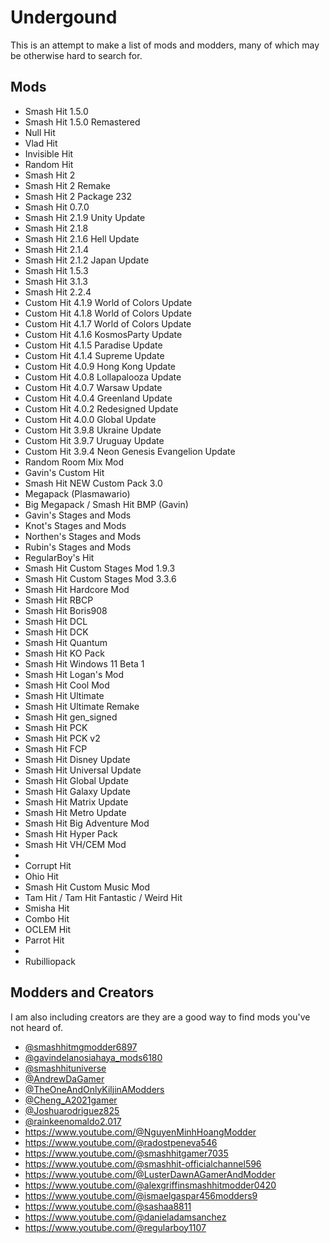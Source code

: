 # Undergound

This is an attempt to make a list of mods and modders, many of which may be otherwise hard to search for.

## Mods

* Smash Hit 1.5.0
* Smash Hit 1.5.0 Remastered
* Null Hit
* Vlad Hit
* Invisible Hit
* Random Hit
* Smash Hit 2
* Smash Hit 2 Remake
* Smash Hit 2 Package 232
* Smash Hit 0.7.0
* Smash Hit 2.1.9 Unity Update
* Smash Hit 2.1.8
* Smash Hit 2.1.6 Hell Update
* Smash Hit 2.1.4
* Smash Hit 2.1.2 Japan Update
* Smash Hit 1.5.3
* Smash Hit 3.1.3
* Smash Hit 2.2.4
* Custom Hit 4.1.9 World of Colors Update
* Custom Hit 4.1.8 World of Colors Update
* Custom Hit 4.1.7 World of Colors Update
* Custom Hit 4.1.6 KosmosParty Update
* Custom Hit 4.1.5 Paradise Update
* Custom Hit 4.1.4 Supreme Update
* Custom Hit 4.0.9 Hong Kong Update
* Custom Hit 4.0.8 Lollapalooza Update
* Custom Hit 4.0.7 Warsaw Update
* Custom Hit 4.0.4 Greenland Update
* Custom Hit 4.0.2 Redesigned Update
* Custom Hit 4.0.0 Global Update
* Custom Hit 3.9.8 Ukraine Update
* Custom Hit 3.9.7 Uruguay Update
* Custom Hit 3.9.4 Neon Genesis Evangelion Update
* Random Room Mix Mod
* Gavin's Custom Hit
* Smash Hit NEW Custom Pack 3.0
* Megapack (Plasmawario)
* Big Megapack / Smash Hit BMP (Gavin)
* Gavin's Stages and Mods
* Knot's Stages and Mods
* Northen's Stages and Mods
* Rubin's Stages and Mods
* RegularBoy's Hit
* Smash Hit Custom Stages Mod 1.9.3
* Smash Hit Custom Stages Mod 3.3.6
* Smash Hit Hardcore Mod
* Smash Hit RBCP
* Smash Hit Boris908
* Smash Hit DCL
* Smash Hit DCK
* Smash Hit Quantum
* Smash Hit KO Pack
* Smash Hit Windows 11 Beta 1
* Smash Hit Logan's Mod
* Smash Hit Cool Mod
* Smash Hit Ultimate
* Smash Hit Ultimate Remake
* Smash Hit gen_signed
* Smash Hit PCK
* Smash Hit PCK v2
* Smash Hit FCP
* Smash Hit Disney Update
* Smash Hit Universal Update
* Smash Hit Global Update
* Smash Hit Galaxy Update
* Smash Hit Matrix Update
* Smash Hit Metro Update
* Smash Hit Big Adventure Mod
* Smash Hit Hyper Pack
* Smash Hit VH/CEM Mod
* 
* Corrupt Hit
* Ohio Hit
* Smash Hit Custom Music Mod
* Tam Hit / Tam Hit Fantastic / Weird Hit
* Smisha Hit
* Combo Hit
* OCLEM Hit
* Parrot Hit
* 
* Rubilliopack

## Modders and Creators

I am also including creators are they are a good way to find mods you've not heard of.

* [@smashhitmgmodder6897](https://youtube.com/@smashhitmgmodder6897)
* [@gavindelanosiahaya_mods6180](https://www.youtube.com/@gavindelanosiahaya_mods6180)
* [@smashhituniverse](https://www.youtube.com/@smashhituniverse)
* [@AndrewDaGamer](https://www.youtube.com/@AndrewDaGamer)
* [@TheOneAndOnlyKiljinAModders](https://www.youtube.com/@TheOneAndOnlyKiljinAModders)
* [@Cheng_A2021gamer](https://www.youtube.com/@Cheng_A2021gamer)
* [@Joshuarodriguez825](https://www.youtube.com/@Joshuarodriguez825)
* [@rainkeenomaldo2.017](https://www.youtube.com/@rainkeenomaldo2.017)
* https://www.youtube.com/@NguyenMinhHoangModder
* https://www.youtube.com/@radostpeneva546
* https://www.youtube.com/@smashhitgamer7035
* https://www.youtube.com/@smashhit-officialchannel596
* https://www.youtube.com/@LusterDawnAGamerAndModder
* https://www.youtube.com/@alexgriffinsmashhitmodder0420
* https://www.youtube.com/@ismaelgaspar456modders9
* https://www.youtube.com/@sashaa8811
* https://www.youtube.com/@danieladamsanchez
* https://www.youtube.com/@regularboy1107
